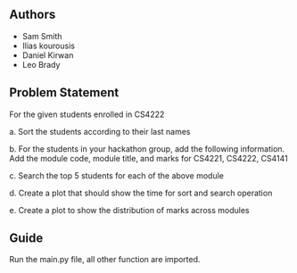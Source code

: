 ## Authors
- Sam Smith
- Ilias kourousis
- Daniel Kirwan
- Leo Brady

## Problem Statement
For the given students enrolled in CS4222 

a. Sort the students according to their  last names

b. For the students in your hackathon group, add the following information. Add the module code, module title, and marks for  CS4221, CS4222, CS4141

c. Search the top 5 students for each of the above module

d. Create a plot that should show the time for sort and search operation

e. Create a plot to show the distribution of marks across modules

## Guide
Run the main.py file, all other function are imported.